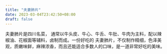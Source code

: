 ```yaml
---
title: "夫妻肺片"
date: 2023-03-04T23:42:50+08:00
draft: false
---
```


夫妻肺片是四川名菜， 通常以牛头皮、牛心、牛舌、牛肚、牛肉为主料，配以辣椒油、花椒面等辅料，卤制而成。一份好吃的 夫妻肺片，不仅制作精细，色泽美观，质嫩味鲜，麻辣浓香，而且还能适合多数人的口味，是一道非常好吃的美味。